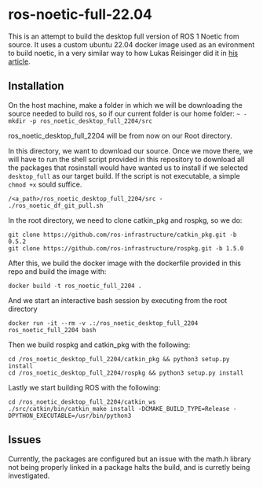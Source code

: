# ros-noetic-full-22.04
This is an attempt to build the desktop full version of ROS 1 Noetic from source. It uses a custom ubuntu 22.04 docker image used as an evironment to build noetic, in a very similar way to how Lukas Reisinger did it in [his article](https://medium.com/@lukas_reisinger/building-ros-noetic-on-ubuntu-22-04-b3ca676c63e7).

## Installation
On the host machine, make a folder in which we will be downloading the source needed to build ros, so if our current folder is our home folder:
`~ - mkdir -p ros_noetic_desktop_full_2204/src`

ros_noetic_desktop_full_2204 will be from now on our Root directory.

In this directory, we want to download our source. Once we move there, we will have to run the shell script provided in this repository to download all the packages that rosinstall would have wanted us to install if we selected `desktop_full` as our target build. If the script is not executable, a simple `chmod +x` sould suffice.

`/<a_path>/ros_noetic_desktop_full_2204/src - ./ros_noetic_df_git_pull.sh`

In the root directory, we need to clone catkin_pkg and rospkg, so we do:

```
git clone https://github.com/ros-infrastructure/catkin_pkg.git -b 0.5.2
git clone https://github.com/ros-infrastructure/rospkg.git -b 1.5.0
```
After this, we build the docker image with the dockerfile provided in this repo and build the image with:

`docker build -t ros_noetic_full_2204 .`

And we start an interactive bash session by executing from the root directory

`docker run -it --rm -v .:/ros_noetic_desktop_full_2204 ros_noetic_full_2204 bash`

Then we build rospkg and catkin_pkg with the following:
```
cd /ros_noetic_desktop_full_2204/catkin_pkg && python3 setup.py install
cd /ros_noetic_desktop_full_2204/rospkg && python3 setup.py install
```

Lastly we start building ROS with the following:
```
cd /ros_noetic_desktop_full_2204/catkin_ws
./src/catkin/bin/catkin_make install -DCMAKE_BUILD_TYPE=Release -DPYTHON_EXECUTABLE=/usr/bin/python3
```

## Issues
Currently, the packages are configured but an issue with the math.h library not being properly linked in a package halts the build, and is curretly being investigated.
